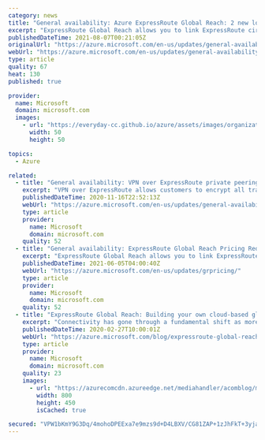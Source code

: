 ```yaml
---
category: news
title: "General availability: Azure ExpressRoute Global Reach: 2 new locations"
excerpt: "ExpressRoute Global Reach allows you to link ExpressRoute circuits in different locations together to make a private network between your on-premises networks."
publishedDateTime: 2021-08-07T00:21:05Z
originalUrl: "https://azure.microsoft.com/en-us/updates/general-availability-azure-expressroute-global-reach-2-new-locations/"
webUrl: "https://azure.microsoft.com/en-us/updates/general-availability-azure-expressroute-global-reach-2-new-locations/"
type: article
quality: 67
heat: 130
published: true

provider:
  name: Microsoft
  domain: microsoft.com
  images:
    - url: "https://everyday-cc.github.io/azure/assets/images/organizations/microsoft.com-50x50.jpg"
      width: 50
      height: 50

topics:
  - Azure

related:
  - title: "General availability: VPN over ExpressRoute private peering"
    excerpt: "VPN over ExpressRoute allows customers to encrypt all traffic going over their ExpressRoute circuit. VPN over ExpressRoute, combined with site-to-site and point-to-site VPN provides end-to-end encryption between data centers, branch offices and remote users."
    publishedDateTime: 2020-11-16T22:52:13Z
    webUrl: "https://azure.microsoft.com/en-us/updates/general-availability-vpn-over-expressroute-private-peering/"
    type: article
    provider:
      name: Microsoft
      domain: microsoft.com
    quality: 52
  - title: "General availability: ExpressRoute Global Reach Pricing Reduction"
    excerpt: "ExpressRoute Global Reach allows you to link ExpressRoute circuits together to make a private network between your on-premises networks. The data transfer price for this offering is now 50% lower."
    publishedDateTime: 2021-06-05T04:00:40Z
    webUrl: "https://azure.microsoft.com/en-us/updates/grpricing/"
    type: article
    provider:
      name: Microsoft
      domain: microsoft.com
    quality: 52
  - title: "ExpressRoute Global Reach: Building your own cloud-based global backbone"
    excerpt: "Connectivity has gone through a fundamental shift as more workloads and services have moved to the Cloud. Traditional enterprise Wide Area Networks (WAN) have been fixed in nature, without the ability to dynamically scale to meet modern customer demands. For customers seeking to increasingly apply a"
    publishedDateTime: 2020-02-27T10:00:01Z
    webUrl: "https://azure.microsoft.com/blog/expressroute-global-reach-building-your-own-cloud-based-global-backbone/"
    type: article
    provider:
      name: Microsoft
      domain: microsoft.com
    quality: 23
    images:
      - url: "https://azurecomcdn.azureedge.net/mediahandler/acomblog/media/Default/blog/91479b4e-3251-419d-861a-102b91287a1c.png"
        width: 800
        height: 450
        isCached: true

secured: "VPW1bKmY9G3Dq/4mohoDPEExa7e9mzs9d+D4LBXV/CG81ZAP+1zJhFkT+3yjahxxE1IUO1dx/jX5W6N2hi89UttHyGbE/03i/wRGN2HQXCSOOZF2WGilZGsEqgsXXZqJnWW4WyYfxX/wGaT1mrihOjESI3nzufMis55cy90qWYdk3mP8+uElzih/4dG8ZTEj0h8Uc6251bfAID1s0d2thbxWAJ7tG64gFHREywnxdPT1HjJs1XwMryXE5x8oxAaB1aWtGkIal6vmH32cRM08UPhVWq172T8jmQfMHjtmjzFbEZuFQxkp2HU4IiPQEq9zCvCLlOAQAGWJNPjIOxhigDnN0fyGVxbwGrLW5WFR0BQ=;vBfezCZZAYnCv4i8e8ZDTQ=="
---
```


